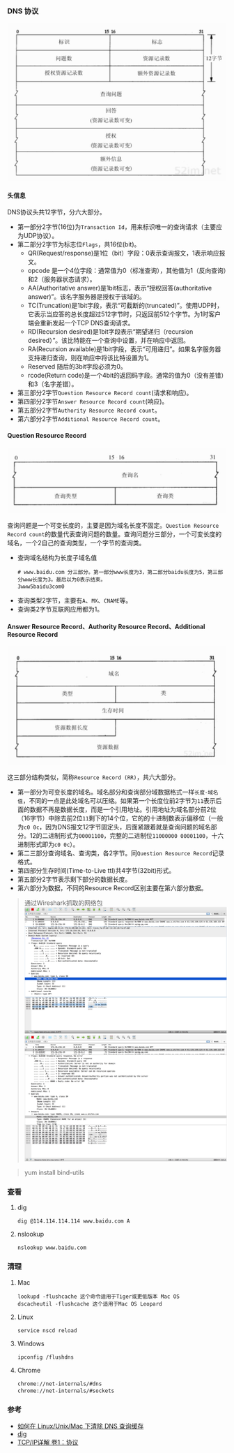### DNS 协议
![](images/QQ20180108-121200@2x.jpg)

#### 头信息
DNS协议头共12字节，分六大部分。
- 第一部分2字节(16位)为`Transaction Id`，用来标识唯一的查询请求（主要应为UDP协议）。
- 第二部分2字节为标志位`Flags`，共16位(bit)。
    - QR(Request/response)是1位（bit）字段：0表示查询报文，1表示响应报文。
    - opcode 是一个4位字段：通常值为0（标准查询），其他值为1（反向查询）和2（服务器状态请求）。
    - AA(Authoritative answer)是1bit标志，表示“授权回答(authoritative answer)”。该名字服务器是授权于该域的。
    - TC(Truncation)是1bit字段，表示“可截断的(truncated)”。使用UDP时，它表示当应答的总长度超过512字节时，只返回前512个字节。为1时客户端会重新发起一个TCP DNS查询请求。
    - RD(Recursion desired)是1bit字段表示“期望递归（recursion desired）”。该比特能在一个查询中设置，并在响应中返回。
    - RA(Recursion available)是1bit字段，表示“可用递归”。如果名字服务器支持递归查询，则在响应中将该比特设置为1。
    - Reserved 随后的3bit字段必须为0。
    - rcode(Return code)是一个4bit的返回码字段。通常的值为0（没有差错）和3（名字差错）。
- 第三部分2字节`Question Resource Record count`(请求和响应)。
- 第四部分2字节`Answer Resource Record count`(响应)。
- 第五部分2字节`Authority Resource Record count`。
- 第六部分2字节`Additional Resource Record count`。

#### Question Resource Record
![](images/QQ20180108-122315@2x.jpg)

查询问题是一个可变长度的，主要是因为域名长度不固定。`Question Resource Record count`的数量代表查询问题的数量。查询问题分三部分，一个可变长度的域名，一个2自己的查询类型，一个字节的查询类。
- 查询域名结构为长度子域名值
    ```
    # www.baidu.com 分三部分。第一部分www长度为3，第二部分baidu长度为5，第三部分www长度为3。最后以为0表示结束。
    3www5baidu3com0
    ```
- 查询类型2字节，主要有`A`、`MX`、`CNAME`等。
- 查询类2字节互联网应用都为1。

#### Answer Resource Record、Authority Resource Record、Additional Resource Record
![](images/QQ20180108-123107@2x.jpg)  

这三部分结构类似，简称`Resource Record (RR)`，共六大部分。
- 第一部分为可变长度的域名。域名部分和查询部分域数据格式一样`长度-域名值`，不同的一点是此处域名可以压缩。如果第一个长度位前2字节为`11`表示后面的数据不再是数据长度，而是一个引用地址。引用地址为域名部分前2位（16字节）中除去前2位`11`剩下的14个位，它的的十进制数表示偏移位（一般为`c0 0c`，因为DNS报文12字节固定头，后面紧跟着就是查询问题的域名部分。12的二进制形式为`00001100`，完整的二进制位`11000000 00001100`，十六进制形式即为`c0 0c`）。    
- 第二三部分查询域名、查询类，各2字节。同`Question Resource Record`记录格式。
- 第四部分生存时间(Time-to-Live ttl)共4字节(32bit)形式。
- 第五部分2字节表示剩下部分的数据长度。
- 第六部分为数据，不同的Resource Record区别主要在第六部分数据。

> 通过Wireshark抓取的网络包
![](images/QQ20180108-125553@2x.jpg) ![](images/QQ20180108-125622@2x.jpg)

> yum install bind-utils

### 查看
1. dig
    ```
    dig @114.114.114.114 www.baidu.com A
    ```
2. nslookup 
    ```
    nslookup www.baidu.com
    ```

### 清理
1. Mac
    ```
    lookupd -flushcache 这个命令适用于Tiger或更低版本 Mac OS
    dscacheutil -flushcache 这个适用于Mac OS Leopard 
    ```
2. Linux 
    ```
    service nscd reload
    ```
3. Windows 
    ```
    ipconfig /flushdns
    ```
4. Chrome 
    ```
    chrome://net-internals/#dns
    chrome://net-internals/#sockets
    ```

### 参考
- [如何在 Linux/Unix/Mac 下清除 DNS 查询缓存](https://linux.cn/article-3341-1.html)
- [dig](dig.md)
- [TCP/IP详解 卷1：协议](http://docs.52im.net/extend/docs/book/tcpip/vol1/14/)
